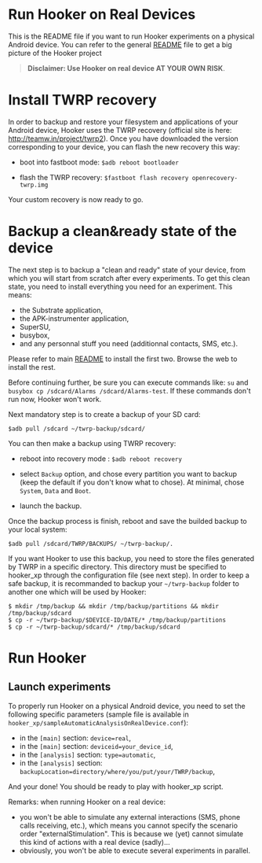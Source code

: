 Run Hooker on Real Devices
==========================

This is the README file if you want to run Hooker experiments on a physical Android device.
You can refer to the general [README](../../README.md) file to get a big picture of the Hooker project 

> **Disclaimer: Use Hooker on real device AT YOUR OWN RISK**.


Install TWRP recovery
=====================

In order to backup and restore your filesystem and applications of your Android device, Hooker uses the TWRP recovery (official site is here: http://teamw.in/project/twrp2). Once you have downloaded the version corresponding to your device, you can flash the new recovery this way:

* boot into fastboot mode: `$adb reboot bootloader`

* flash the TWRP recovery: `$fastboot flash recovery openrecovery-twrp.img`

Your custom recovery is now ready to go.

Backup a clean&ready state of the device
========================================

The next step is to backup a "clean and ready" state of your device, from which you will start from scratch after every experiments. To get this clean state, you need to install everything you need for an experiment. This means: 

* the Substrate application, 
* the APK-instrumenter application, 
* SuperSU,
* busybox, 
* and any personnal stuff you need (additionnal contacts, SMS, etc.). 

Please refer to main [README](../../README.md) to install the first two. Browse the web to install the rest.

Before continuing further, be sure you can execute commands like: `su` and `busybox cp /sdcard/Alarms /sdcard/Alarms-test`. If these commands don't run now, Hooker won't work.

Next mandatory step is to create a backup of your SD card:

    $adb pull /sdcard ~/twrp-backup/sdcard/

You can then make a backup using TWRP recovery:

* reboot into recovery mode : `$adb reboot recovery`

* select `Backup` option, and chose every partition you want to backup (keep the default if you don't know what to chose). At minimal, chose `System`, `Data` and `Boot`.
* launch the backup.

Once the backup process is finish, reboot and save the builded backup to your local system:

    $adb pull /sdcard/TWRP/BACKUPS/ ~/twrp-backup/.

If you want Hooker to use this backup, you need to store the files generated by TWRP in a specific directory. This directory must be specified to hooker_xp through the configuration file (see next step). In order to keep a safe backup, it is recommanded to backup your `~/twrp-backup` folder to another one which will be used by Hooker:

    $ mkdir /tmp/backup && mkdir /tmp/backup/partitions && mkdir /tmp/backup/sdcard
    $ cp -r ~/twrp-backup/$DEVICE-ID/DATE/* /tmp/backup/partitions
    $ cp -r ~/twrp-backup/sdcard/* /tmp/backup/sdcard


Run Hooker
==========

Launch experiments
------------------

To properly run Hooker on a physical Android device, you need to set the following specific parameters (sample file is available in `hooker_xp/sampleAutomaticAnalysisOnRealDevice.conf`):
* in the `[main]` section: `device=real`,
* in the `[main]` section: `deviceid=your_device_id`,
* in the `[analysis]` section: `type=automatic`,
* in the `[analysis]` section: `backupLocation=directory/where/you/put/your/TWRP/backup`,

And your done! You should be ready to play with hooker_xp script.

Remarks: when running Hooker on a real device:

* you won't be able to simulate any external interactions (SMS, phone calls receiving, etc.), which means you cannot specify the scenario order "externalStimulation". This is because we (yet) cannot simulate this kind of actions with a real device (sadly)...
* obviously, you won't be able to execute several experiments in parallel.


